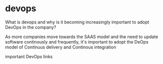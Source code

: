 # devops

What is devops and why is it becoming increasingly important to adopt DevOps in the company?

As more companies move towards the SAAS model and the need to update software continously and frequently, it's important to adopt the DeOps model of Continuus delivery and Continous integration 

important DevOps links
